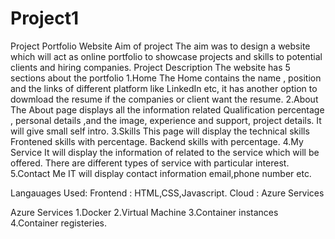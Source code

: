 # Project1
Project Portfolio Website
Aim of project
The aim was to design a website which will act as  online portfolio to showcase  projects
and skills to potential clients and hiring companies.
Project Description
The website has 5 sections about the portfolio
1.Home
The Home contains the name , position and the links of different platform like LinkedIn etc,
it has another option to dowmload the resume if the companies or client want the resume.
2.About
The  About page displays all the information related Qualification percentage , personal details ,and the image,
experience and support, project details.
It will give small self intro.
3.Skills
This page will display the technical skills
Frontened skills with percentage.
Backend skills with percentage.
4.My Service
It will display the information of related to the service which will be offered.
There are different types of service with particular interest.
5.Contact Me
IT will display contact information email,phone number etc.

Langauages Used:
Frontend : HTML,CSS,Javascript.
Cloud : Azure Services

Azure Services
1.Docker
2.Virtual Machine
3.Container instances
4.Container registeries.


 

